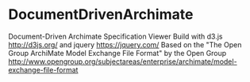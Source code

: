 # DocumentDrivenArchimate
Document-Driven Archimate Specification Viewer
Build with d3.js http://d3js.org/ and jquery https://jquery.com/
Based on the "The Open Group ArchiMate Model Exchange File Format" by the Open Group http://www.opengroup.org/subjectareas/enterprise/archimate/model-exchange-file-format

